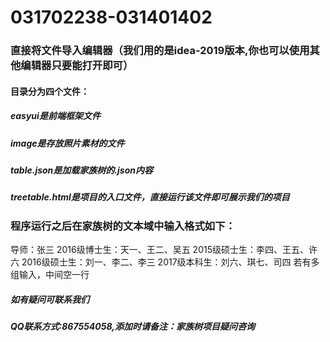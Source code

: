 # 031702238-031401402
### 直接将文件导入编辑器（我们用的是idea-2019版本,你也可以使用其他编辑器只要能打开即可）
#### 目录分为四个文件：
##### easyui是前端框架文件
##### image是存放照片素材的文件
##### table.json是加载家族树的.json内容
##### treetable.html是项目的入口文件，直接运行该文件即可展示我们的项目
### 程序运行之后在家族树的文本域中输入格式如下：
导师：张三
2016级博士生：天一、王二、吴五
2015级硕士生：李四、王五、许六
2016级硕士生：刘一、李二、李三
2017级本科生：刘六、琪七、司四
若有多组输入，中间空一行
##### 如有疑问可联系我们
##### QQ联系方式:867554058,添加时请备注：家族树项目疑问咨询
